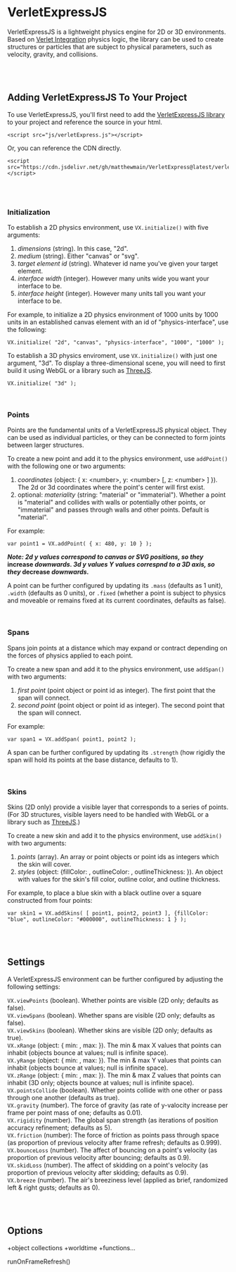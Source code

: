 # VerletExpressJS

VerletExpressJS is a lightweight physics engine for 2D or 3D environments. Based on [Verlet Integration](https://en.wikipedia.org/wiki/Verlet_integration) physics logic, the library can be used to create structures or particles that are subject to physical parameters, such as velocity, gravity, and collisions.

<br>
<br>


## Adding VerletExpressJS To Your Project

To use VerletExpressJS, you'll first need to add the [VerletExpressJS library](https://github.com/matthewmain/VerletExpressJS/blob/master/verletExpress.js) to your project and reference the source in your html.

```
<script src="js/verletExpress.js"></script>
```

Or, you can reference the CDN directly.

```
<script src="https://cdn.jsdelivr.net/gh/matthewmain/VerletExpress@latest/verletExpress.js"></script>
```

<br>
<br>


### Initialization

To establish a 2D physics environment, use `VX.initialize()` with five arguments: 

1. _dimensions_ (string). In this case, "2d".
2. _medium_ (string). Either "canvas" or "svg".
3. _target element id_ (string). Whatever id name you've given your target element.
4. _interface width_ (integer). However many units wide you want your interface to be.
5. _interface height_ (integer). However many units tall you want your interface to be.

For example, to initialize a 2D physics environment of 1000 units by 1000 units in an established canvas element with an id of "physics-interface", use the following: 

```
VX.initialize( "2d", "canvas", "physics-interface", "1000", "1000" );
```

To establish a 3D physics enviroment, use `VX.initialize()` with just one argument, "3d". To display a three-dimensional scene, you will need to first build it using WebGL or a library such as [ThreeJS](https://threejs.org/).

```
VX.initialize( "3d" );
```

<br>


### Points

Points are the fundamental units of a VerletExpressJS physical object. They can be used as individual particles, or they can be connected to form joints between larger structures. 

To create a new point and add it to the physics environment, use `addPoint()` with the following one or two arguments:

1. _coordinates_ (object: { x: \<number\>, y: \<number\> [, z: \<number\> ] }). The 2d or 3d coordinates where the point's center will first exist. 
2. optional: _materiality_ (string: "material" or "immaterial"). Whether a point is "material" and collides with walls or potentially other points, or "immaterial" and passes through walls and other points. Default is "material".

For example:
  
```
var point1 = VX.addPoint( { x: 480, y: 10 } );
```
  
**_Note: 2d y values correspond to canvas or SVG positions, so they_ increase _downwards. 3d y values Y values correspnd to a 3D axis, so they_ decrease _downwards._**

A point can be further configured by updating its `.mass` (defaults as 1 unit), `.width` (defaults as 0 units), or `.fixed` (whether a point is subject to physics and moveable or remains fixed at its current coordinates, defaults as false). 

<br>


### Spans

Spans join points at a distance which may expand or contract depending on the forces of physics applied to each point.

To create a new span and add it to the physics environment, use `addSpan()` with two arguments:

1. _first point_ (point object or point id as integer). The first point that the span will connect.
2. _second point_ (point object or point id as integer). The second point that the span will connect.

For example:

```
var span1 = VX.addSpan( point1, point2 );
```

A span can be further configured by updating its `.strength` (how rigidly the span will hold its points at the base distance, defaults to 1).

<br>


### Skins

Skins (2D only) provide a visible layer that corresponds to a series of points. (For 3D structures, visible layers need to be handled with WebGL or a library such as [ThreeJS](https://threejs.org/).) 

To create a new skin and add it to the physics environment, use `addSkin()` with two arguments:

1. _points_ (array). An array or point objects or point ids as integers which the skin will cover.
2. _styles_ (object: {fillColor: <string>, outlineColor: <string>, outlineThickness: <number or string>}). An object with values for the skin's fill color, outline color, and outline thickness.
  
For example, to place a blue skin with a black outline over a square constructed from four points:

```
var skin1 = VX.addSkins( [ point1, point2, point3 ], {fillColor: "blue", outlineColor: "#000000", outlineThickness: 1 } );
```

<br>
<br>


## Settings

A VerletExpressJS environment can be further configured by adjusting the following settings:

`VX.viewPoints` (boolean). Whether points are visible (2D only; defaults as false). <br>
`VX.viewSpans` (boolean). Whether spans are visible (2D only; defaults as false). <br>
`VX.viewSkins` (boolean). Whether skins are visible (2D only; defaults as true). <br>
`VX.xRange` (object: { min: <integer>, max: <integer> }). The min & max X values that points can inhabit (objects bounce at values; null is infinite space). <br>
`VX.yRange` (object: { min: <integer>, max: <integer> }). The min & max Y values that points can inhabit (objects bounce at values; null is infinite space). <br>
`VX.zRange` (object: { min: <integer>, max: <integer> }). The min & max Z values that points can inhabit (3D only; objects bounce at values; null is infinite space). <br>
`VX.pointsCollide` (boolean). Whether points collide with one other or pass through one another (defaults as true). <br>
`VX.gravity` (number). The force of gravity (as rate of y-valocity increase per frame per point mass of one; defaults as 0.01). <br>
`VX.rigidity` (number). The global span strength (as iterations of position accuracy refinement; defaults as 5). <br>
`VX.friction` (number): The force of friction as points pass through space (as proportion of previous velocity after frame refresh; defaults as 0.999). <br>
`VX.bounceLoss` (number). The affect of bouncing on a point's velocity (as proportion of previous velocity after bouncing; defaults as 0.9). <br>
`VX.skidLoss` (number). The affect of skidding on a point's velocity (as proportion of previous velocity after skidding; defaults as 0.9). <br>
`VX.breeze` (number). The air's breeziness level (applied as brief, randomized left & right gusts; defaults as 0). <br>

<br>
<br>


## Options

+object collections
+worldtime
+functions...

runOnFrameRefresh()

<br>














